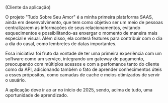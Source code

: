 (Cliente da aplicação)

O projeto "Tudo Sobre Seu Amor" é a minha primeira plataforma SAAS, ainda em desenvolvimento, que tem como objetivo ser um meio de pessoas centralizarem as informações de seus relacionamentos, evitando esquecimentos e possibilitando-as enxergar o momento de maneira mais especial e visual. Além disso, ela conterá features para contribuir com o dia a dia do casal, como lembretes de datas importantes.

Essa iniciativa foi fruto da vontade de ter uma primeira experiência com um software como um serviço, integrando um gateway de pagamento, preocupando com múltiplos acessos e com a perfomance tanto do cliente como da API, adicionando também o fato de aprender conhecimentos úteis a esses própositos, como camadas de cache e meios otimizados de servir o usuário.

A aplicação deve ir ao ar no início de 2025, sendo, acima de tudo, uma oportunidade de aprendizado.
